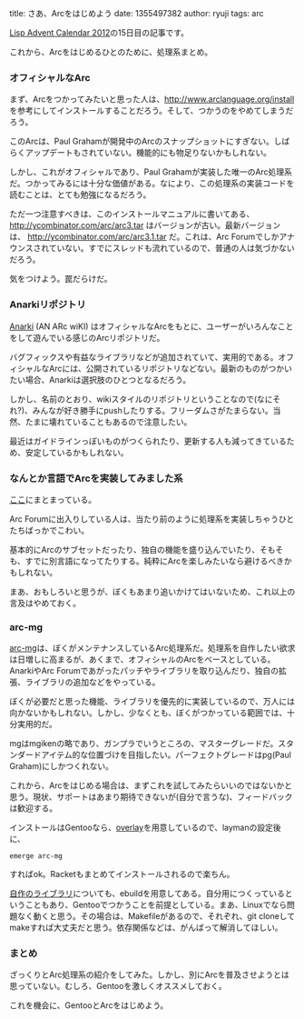 title: さあ、Arcをはじめよう
date: 1355497382
author: ryuji
tags: arc

[Lisp Advent Calendar 2012](http://qiita.com/advent-calendar/2012/lisp)の15日目の記事です。

これから、Arcをはじめるひとのために、処理系まとめ。

### オフィシャルなArc

まず、Arcをつかってみたいと思った人は、http://www.arclanguage.org/install を参考にしてインストールすることだろう。そして、つかうのをやめてしまうだろう。

このArcは、Paul Grahamが開発中のArcのスナップショットにすぎない。しばらくアップデートもされていない。機能的にも物足りないかもしれない。

しかし、これがオフィシャルであり、Paul Grahamが実装した唯一のArc処理系だ。つかってみるには十分な価値がある。なにより、この処理系の実装コードを読むことは、とても勉強になるだろう。

ただ一つ注意すべきは、このインストールマニュアルに書いてある、 http://ycombinator.com/arc/arc3.tar はバージョンが古い。最新バージョンは、 http://ycombinator.com/arc/arc3.1.tar だ。これは、Arc Forumでしかアナウンスされていない。すでにスレッドも流れているので、普通の人は気づかないだろう。

気をつけよう。罠だらけだ。

### Anarkiリポジトリ

[Anarki](https://github.com/nex3/arc) (AN ARc wiKI) はオフィシャルなArcをもとに、ユーザーがいろんなことをして遊んでいる感じのArcリポジトリだ。

バグフィックスや有益なライブラリなどが追加されていて、実用的である。オフィシャルなArcには、公開されているリポジトリなどない。最新のものがつかいたい場合、Anarkiは選択肢のひとつとなるだろう。

しかし、名前のとおり、wikiスタイルのリポジトリということなので(なにそれ?)、みんなが好き勝手にpushしたりする。フリーダムさがたまらない。当然、たまに壊れていることもあるので注意したい。

最近はガイドラインっぽいものがつくられたり、更新する人も減ってきているため、安定しているかもしれない。

### なんとか言語でArcを実装してみました系

[ここ](https://sites.google.com/site/arclanguagewiki/)にまとまっている。

Arc Forumに出入りしている人は、当たり前のように処理系を実装しちゃうひとたちばっかでこわい。

基本的にArcのサブセットだったり、独自の機能を盛り込んでいたり、そもそも、すでに別言語になってたりする。純粋にArcを楽しみたいなら避けるべきかもしれない。

まあ、おもしろいと思うが、ぼくもあまり追いかけてはいないため、これ以上の言及はやめておく。

### arc-mg

[arc-mg](https://github.com/mgiken/arc-mg)は、ぼくがメンテナンスしているArc処理系だ。処理系を自作したい欲求は日増しに高まるが、あくまで、オフィシャルのArcをベースとしている。AnarkiやArc Forumであがったパッチやライブラリを取り込んだり、独自の拡張、ライブラリの追加などをやっている。

ぼくが必要だと思った機能、ライブラリを優先的に実装しているので、万人には向かないかもしれない。しかし、少なくとも、ぼくがつかっている範囲では、十分実用的だ。

mgはmgikenの略であり、ガンプラでいうところの、マスターグレードだ。スタンダードアイテム的な位置づけを目指したい。パーフェクトグレードはpg(Paul Graham)にしかつくれない。

これから、Arcをはじめる場合は、まずこれを試してみたらいいのではないかと思う。現状、サポートはあまり期待できないが(自分で言うな)、フィードバックは歓迎する。

インストールはGentooなら、[overlay](https://github.com/mgiken/portage-overlay)を用意しているので、laymanの設定後に、

    emerge arc-mg

すればok。Racketもまとめてインストールされるので楽ちん。

[自作のライブラリ](https://github.com/mgiken)についても、ebuildを用意してある。自分用につくっているということもあり、Gentooでつかうことを前提としている。まあ、Linuxでなら問題なく動くと思う。その場合は、Makefileがあるので、それぞれ、git cloneしてmakeすれば大丈夫だと思う。依存関係などは、がんばって解消してほしい。

### まとめ

ざっくりとArc処理系の紹介をしてみた。しかし、別にArcを普及させようとは思っていない。むしろ、Gentooを激しくオススメしておく。

これを機会に、GentooとArcをはじめよう。
